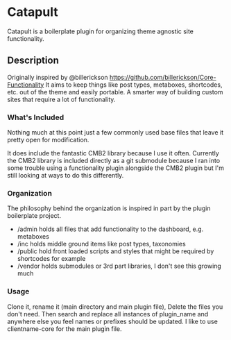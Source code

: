 # Catapult
Catapult is a boilerplate plugin for organizing theme agnostic site functionality.

## Description
Originally inspired by @billerickson https://github.com/billerickson/Core-Functionality It aims to keep things like post types, metaboxes, shortcodes, etc. out of the theme and easily portable. A smarter way of building custom sites that require a lot of functionality.

### What's Included
Nothing much at this point just a few commonly used base files that leave it pretty open for modification.

It does include the fantastic CMB2 library because I use it often. Currently the CMB2 library is included directly as a git submodule because I ran into some trouble using a functionality plugin alongside the CMB2 plugin but I'm still looking at ways to do this differently.

### Organization
The philosophy behind the organization is inspired in part by the plugin boilerplate project.

* /admin holds all files that add functionality to the dashboard, e.g. metaboxes
* /inc holds middle ground items like post types, taxonomies
* /public hold front loaded scripts and styles that might be required by shortcodes for example
* /vendor holds submodules or 3rd part libraries, I don't see this growing much

### Usage
Clone it, rename it (main directory and main plugin file), Delete the files you don't need. Then search and replace all instances of plugin_name and anywhere else you feel names or prefixes should be updated. I like to use clientname-core for the main plugin file.

